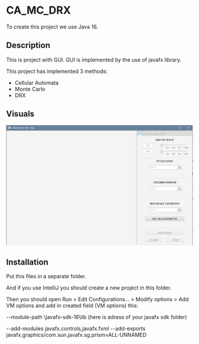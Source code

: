 # CA_MC_DRX

To create this project we use Java 16.

## Description

This is project with GUI. GUI is implemented by the use of javafx library. 

This project has implemented 3 methods:
* Cellular Automata
* Monte Carlo
* DRX

## Visuals

![App](app_screenshot.png)


## Installation

Put this files in a separate folder. 

And if you use IntelliJ you should create a new project in this folder. 

Then you should open Run > Edit Configurations... > Modify options > Add VM options and add in created field (VM options) this:

--module-path \javafx-sdk-16\lib (here is adress of your javafx sdk folder)

 --add-modules javafx.controls,javafx.fxml --add-exports javafx.graphics/com.sun.javafx.sg.prism=ALL-UNNAMED
